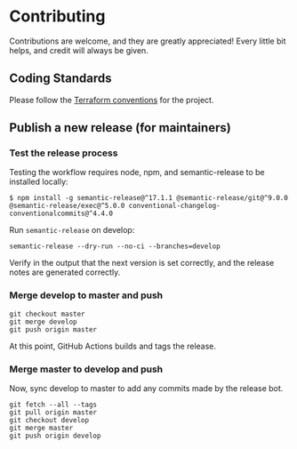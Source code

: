 # Contributing

Contributions are welcome, and they are greatly appreciated! Every little bit helps,
and credit will always be given.

## Coding Standards

Please follow the [Terraform conventions](terraform-conventions.md) for the project.

## Publish a new release (for maintainers)

### Test the release process

Testing the workflow requires node, npm, and semantic-release to be installed locally:

```
$ npm install -g semantic-release@^17.1.1 @semantic-release/git@^9.0.0 @semantic-release/exec@^5.0.0 conventional-changelog-conventionalcommits@^4.4.0
```

Run `semantic-release` on develop:

```
semantic-release --dry-run --no-ci --branches=develop
```

Verify in the output that the next version is set correctly, and the release notes are generated correctly.

### Merge develop to master and push

```
git checkout master
git merge develop
git push origin master
```

At this point, GitHub Actions builds and tags the release.

### Merge master to develop and push

Now, sync develop to master to add any commits made by the release bot.

```
git fetch --all --tags
git pull origin master
git checkout develop
git merge master
git push origin develop
```